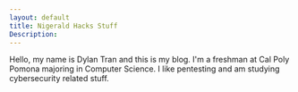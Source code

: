 ```yaml
---
layout: default
title: Nigerald Hacks Stuff
Description:
---
```

Hello, my name is Dylan Tran and this is my blog. I'm a freshman at Cal Poly Pomona majoring in Computer Science. I like pentesting and am studying cybersecurity related stuff.
